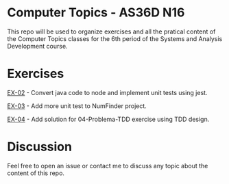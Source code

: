 # Computer Topics - AS36D N16

This repo will be used to organize exercises and all the pratical content of the Computer Topics classes for the 6th period of the Systems and Analysis Development course.

# Exercises

[EX-02](https://github.com/tgwow/computer-topics/tree/master/NAP/02) - Convert java code to node and implement unit tests using jest.

[EX-03](https://github.com/tgwow/computer-topics/tree/master/NAP/03) - Add more unit test to NumFinder project.

[EX-04](https://github.com/tgwow/computer-topics/tree/master/NAP/04) - Add solution for 04-Problema-TDD exercise using TDD design.

# Discussion

Feel free to open an issue or contact me to discuss any topic about the content of this repo.
